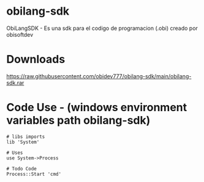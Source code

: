 # obilang-sdk
ObiLangSDK - Es una sdk para el codigo de programacion (.obi) creado por obisoftdev

# Downloads
https://raw.githubusercontent.com/obidev777/obilang-sdk/main/obilang-sdk.rar

# Code Use - (windows environment variables path obilang-sdk)
```
# libs imports
lib 'System'

# Uses
use System->Process

# Todo Code
Process::Start 'cmd'
```
